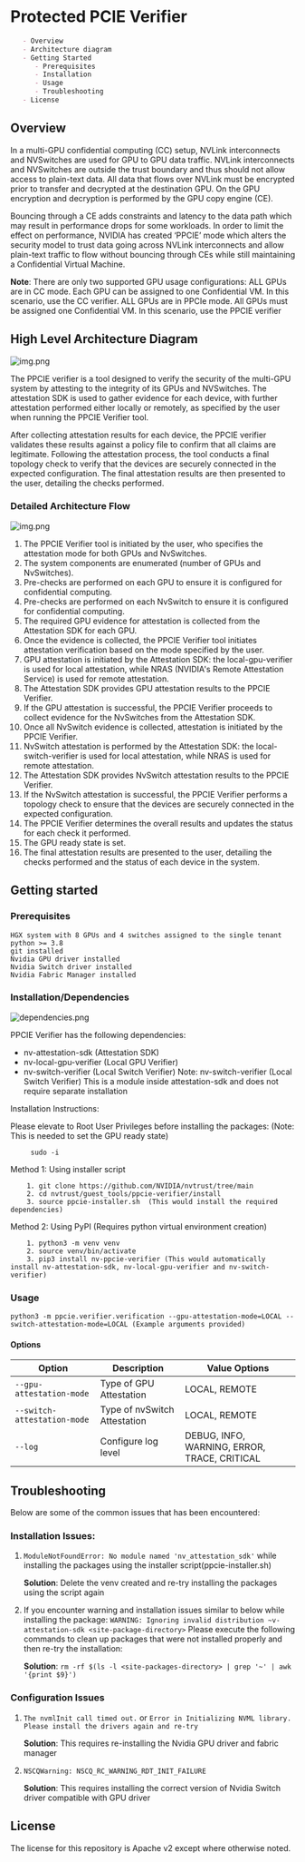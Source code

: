 # Protected PCIE Verifier 
``````markdown
   - Overview 
   - Architecture diagram
   - Getting Started
      - Prerequisites
      - Installation
      - Usage
      - Troubleshooting
   - License
``````
## Overview 
In a multi-GPU confidential computing (CC) setup, NVLink interconnects and NVSwitches are used for GPU to GPU data traffic. NVLink interconnects and NVSwitches are outside the trust boundary and thus should not allow access to plain-text data. All data that flows over NVLink must be encrypted prior to transfer and decrypted at the destination GPU. On the GPU encryption and decryption is performed by the GPU copy engine (CE).

Bouncing through a CE adds constraints and latency to the data path which may result in performance drops for some workloads. In order to limit the effect on performance, NVIDIA has created ‘PPCIE’ mode which alters the security model to trust data going across NVLink interconnects and allow plain-text traffic to flow without bouncing through CEs while still maintaining a Confidential Virtual Machine. 

**Note**: There are only two supported GPU usage configurations:
ALL GPUs are in CC mode. Each GPU can be assigned to one Confidential VM. In this scenario, use the CC verifier.
ALL GPUs are in PPCIe mode. All GPUs must be assigned one Confidential VM. In this scenario, use the PPCIE verifier

## High Level Architecture Diagram
![img.png](static/ppcie-verifier.png)

The PPCIE verifier is a tool designed to verify the security of the multi-GPU system by attesting to the integrity of its GPUs and NVSwitches. The attestation SDK is used to gather evidence for each device, with further attestation performed either locally or remotely, as specified by the user when running the PPCIE Verifier tool.

After collecting attestation results for each device, the PPCIE verifier validates these results against a policy file to confirm that all claims are legitimate. Following the attestation process, the tool conducts a final topology check to verify that the devices are securely connected in the expected configuration. The final attestation results are then presented to the user, detailing the checks performed.

### Detailed Architecture Flow
![img.png](static/ppcie-verifier-detailed.png)

1. The PPCIE Verifier tool is initiated by the user, who specifies the attestation mode for both GPUs and NvSwitches.
2. The system components are enumerated (number of GPUs and NvSwitches).
3. Pre-checks are performed on each GPU to ensure it is configured for confidential computing.
4. Pre-checks are performed on each NvSwitch to ensure it is configured for confidential computing.
5. The required GPU evidence for attestation is collected from the Attestation SDK for each GPU.
6. Once the evidence is collected, the PPCIE Verifier tool initiates attestation verification based on the mode specified by the user.
7. GPU attestation is initiated by the Attestation SDK: the local-gpu-verifier is used for local attestation, while NRAS (NVIDIA's Remote Attestation Service) is used for remote attestation.
8. The Attestation SDK provides GPU attestation results to the PPCIE Verifier.
9. If the GPU attestation is successful, the PPCIE Verifier proceeds to collect evidence for the NvSwitches from the Attestation SDK.
10. Once all NvSwitch evidence is collected, attestation is initiated by the PPCIE Verifier.
11. NvSwitch attestation is performed by the Attestation SDK: the local-switch-verifier is used for local attestation, while NRAS is used for remote attestation.
12. The Attestation SDK provides NvSwitch attestation results to the PPCIE Verifier.
13. If the NvSwitch attestation is successful, the PPCIE Verifier performs a topology check to ensure that the devices are securely connected in the expected configuration.
14. The PPCIE Verifier determines the overall results and updates the status for each check it performed.
15. The GPU ready state is set.
16. The final attestation results are presented to the user, detailing the checks performed and the status of each device in the system.

## Getting started

### Prerequisites
    HGX system with 8 GPUs and 4 switches assigned to the single tenant
    python >= 3.8
    git installed
    Nvidia GPU driver installed
    Nvidia Switch driver installed
    Nvidia Fabric Manager installed

### Installation/Dependencies
![dependencies.png](static/dependencies.png)

PPCIE Verifier has the following dependencies:

- nv-attestation-sdk (Attestation SDK)
- nv-local-gpu-verifier (Local GPU Verifier)
- nv-switch-verifier (Local Switch Verifier) Note: nv-switch-verifier (Local Switch Verifier) This is a module inside attestation-sdk and does not require separate installation

Installation Instructions:

Please elevate to Root User Privileges before installing the packages: (Note: This is needed to set the GPU ready state)
         
         sudo -i
         
Method 1: Using installer script
            
        1. git clone https://github.com/NVIDIA/nvtrust/tree/main
        2. cd nvtrust/guest_tools/ppcie-verifier/install
        3. source ppcie-installer.sh  (This would install the required dependencies)

Method 2: Using PyPI (Requires python virtual environment creation)
            
        1. python3 -m venv venv
        2. source venv/bin/activate
        3. pip3 install nv-ppcie-verifier (This would automatically install nv-attestation-sdk, nv-local-gpu-verifier and nv-switch-verifier)


### Usage
    python3 -m ppcie.verifier.verification --gpu-attestation-mode=LOCAL --switch-attestation-mode=LOCAL (Example arguments provided)

#### Options
  
| Option                     | Description                           | Value Options                                                            |
|----------------------------|---------------------------------------|--------------------------------------------------------------------------|
| `--gpu-attestation-mode`   | Type of GPU Attestation               | LOCAL, REMOTE                                                          |
| `--switch-attestation-mode`| Type of nvSwitch Attestation          | LOCAL,  REMOTE                                                          |
| `--log`                    | Configure log level                   | DEBUG, INFO, WARNING, ERROR, TRACE, CRITICAL               |


## Troubleshooting
Below are some of the common issues that has been encountered:
### Installation Issues:
1. `ModuleNotFoundError: No module named 'nv_attestation_sdk'` while installing the packages using the installer script(ppcie-installer.sh)

     **Solution**: Delete the venv created and re-try installing the packages using the script again
2. If you encounter warning and installation issues similar to below while installing the package:
    `WARNING: Ignoring invalid distribution ~v-attestation-sdk <site-package-directory>`
Please execute the following commands to clean up packages that were not installed properly and then re-try the installation:
     
      **Solution**: `rm -rf $(ls -l <site-packages-directory> | grep '~' | awk '{print $9}')`

### Configuration Issues
1. `The nvmlInit call timed out.` or `Error in Initializing NVML library. Please install the drivers again and re-try`

    **Solution**: This requires re-installing the Nvidia GPU driver and fabric manager 
2. `NSCQWarning: NSCQ_RC_WARNING_RDT_INIT_FAILURE`

    **Solution**: This requires installing the correct version of Nvidia Switch driver compatible with GPU driver

## License
The license for this repository is Apache v2 except where otherwise noted.
